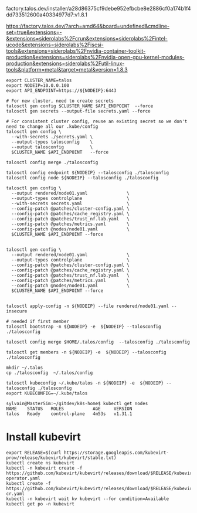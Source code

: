 factory.talos.dev/installer/a28d86375cf9debe952efbcbe8e2886cf0a174b1f4dd733512600a40334977d7:v1.8.1

https://factory.talos.dev/?arch=amd64&board=undefined&cmdline-set=true&extensions=-&extensions=siderolabs%2Fcrun&extensions=siderolabs%2Fintel-ucode&extensions=siderolabs%2Fiscsi-tools&extensions=siderolabs%2Fnvidia-container-toolkit-production&extensions=siderolabs%2Fnvidia-open-gpu-kernel-modules-production&extensions=siderolabs%2Futil-linux-tools&platform=metal&target=metal&version=1.8.3

```
export CLUSTER_NAME=talos
export NODEIP=10.0.0.100
export API_ENDPOINT=https://${NODEIP}:6443

# For new cluster, need to create secrets
talosctl gen config $CLUSTER_NAME $API_ENDPOINT  --force
talosctl gen secrets --output-file secrets.yaml --force

# For consistent cluster config, reuse an existing secret so we don't need to change all our .kube/config
talosctl gen config \
  --with-secrets ./secrets.yaml \
  --output-types talosconfig    \
  --output talosconfig          \
  $CLUSTER_NAME $API_ENDPOINT   --force

talosctl config merge ./talosconfig 

talosctl config endpoint ${NODEIP} --talosconfig ./talosconfig 
talosctl config node ${NODEIP} --talosconfig ./talosconfig 

talosctl gen config \
  --output rendered/node01.yaml               \
  --output-types controlplane                 \
  --with-secrets secrets.yaml                 \
  --config-patch @patches/cluster-config.yaml \
  --config-patch @patches/cache_registry.yaml \
  --config-patch @patches/trust_nf.lab.yaml   \
  --config-patch @patches/metrics.yaml        \
  --config-patch @nodes/node01.yaml           \
  $CLUSTER_NAME $API_ENDPOINT --force


talosctl gen config \
  --output rendered/node01.yaml               \
  --output-types controlplane                 \
  --config-patch @patches/cluster-config.yaml \
  --config-patch @patches/cache_registry.yaml \
  --config-patch @patches/trust_nf.lab.yaml   \
  --config-patch @patches/metrics.yaml        \
  --config-patch @nodes/node01.yaml           \
  $CLUSTER_NAME $API_ENDPOINT --force


talosctl apply-config -n ${NODEIP} --file rendered/node01.yaml --insecure

# needed if first member
talosctl bootstrap -n ${NODEIP} -e  ${NODEIP} --talosconfig ./talosconfig 

talosctl config merge $HOME/.talos/config  --talosconfig ./talosconfig 

talosctl get members -n ${NODEIP} -e  ${NODEIP} --talosconfig ./talosconfig 

mkdir ~/.talos
cp ./talosconfig  ~/.talos/config

talosctl kubeconfig ~/.kube/talos -n ${NODEIP} -e  ${NODEIP} --talosconfig ./talosconfig 
export KUBECONFIG=~/.kube/talos

sylvain@MasterSim:~/gitdev/k8s-home$ kubectl get nodes
NAME    STATUS   ROLES           AGE     VERSION
talos   Ready    control-plane   4m53s   v1.31.1

```

# Install kubevirt
```
export RELEASE=$(curl https://storage.googleapis.com/kubevirt-prow/release/kubevirt/kubevirt/stable.txt)
kubectl create ns kubevirt
kubectl -n kubevirt create -f https://github.com/kubevirt/kubevirt/releases/download/$RELEASE/kubevirt-operator.yaml
kubectl create -f https://github.com/kubevirt/kubevirt/releases/download/$RELEASE/kubevirt-cr.yaml
kubectl -n kubevirt wait kv kubevirt --for condition=Available
kubectl get po -n kubevirt
```
